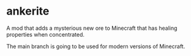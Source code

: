 # ankerite
A mod that adds a mysterious new ore to Minecraft that has healing properties when concentrated.

The main branch is going to be used for modern versions of Minecraft.

